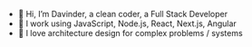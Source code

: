 - 👋 Hi, I’m Davinder, a clean coder, a Full Stack Developer
- 👀 I work using JavaScript, Node.js, React, Next.js, Angular
- 💞️ I love architecture design for complex problems / systems

<!---
dasingh9/dasingh9 is a ✨ special ✨ repository because its `README.md` (this file) appears on your GitHub profile.
You can click the Preview link to take a look at your changes.
--->
